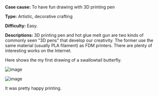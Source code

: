 **Case cause:** To have fun drawing with 3D printing pen

**Type:** Artistic, decorative crafting

**Difficulty:** Easy. 

**Descriptions:** 3D printing pen and hot glue melt gun are two kinds of commonly seen "3D pens" that develop our creativity. The former use the same material (usually PLA filament) as FDM printers. There are plenty of interesting works on the Internet. 

Here shows the my first drawing of a swallowtail butterfly. 

![image](https://github.com/treesess/STEAMRELAY/assets/20311124/09f37d0f-78a9-4cc4-8923-f7cfb59edc1f)

![image](https://github.com/treesess/STEAMRELAY/assets/20311124/b0be6a7b-1fed-4bfd-a4b6-515bff899f2b)

It was pretty happy printing. 

